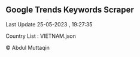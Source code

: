 

## Google Trends Keywords Scraper 
 
Last Update 25-05-2023 , 19:27:35

Country List :
VIETNAM.json



© Abdul Muttaqin 
